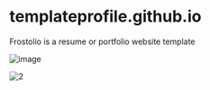 # templateprofile.github.io
Frostolio is a resume or portfolio website template

![image](https://user-images.githubusercontent.com/97239651/197728964-d251a0a0-0af4-4e14-b0b0-8bb6c31d57d1.PNG)


![2](https://user-images.githubusercontent.com/97239651/197728990-7643b33d-6cbc-42e6-8d05-0258ad0b203f.PNG)
